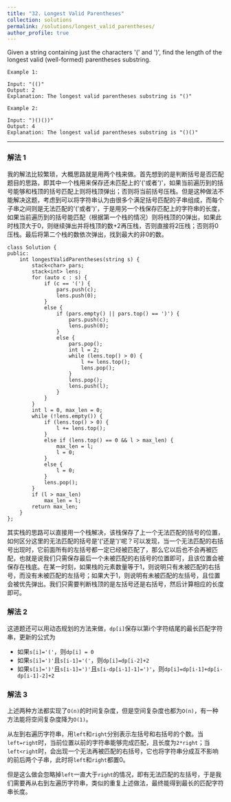 ```yaml
---
title: "32. Longest Valid Parentheses"
collection: solutions
permalink: /solutions/longest_valid_parentheses/
author_profile: true
---
```



Given a string containing just the characters '(' and ')', find the length of the longest valid (well-formed) parentheses substring.

```
Example 1:

Input: "(()"
Output: 2
Explanation: The longest valid parentheses substring is "()"
```

```
Example 2:

Input: ")()())"
Output: 4
Explanation: The longest valid parentheses substring is "()()"
```

---

### 解法 1

我的解法比较繁琐，大概思路就是用两个栈来做。首先想到的是判断括号是否匹配题目的思路，即其中一个栈用来保存还未匹配上的'('或者')'，如果当前遍历到的括号能够和栈顶的括号匹配上则将栈顶弹出；否则将当前括号压栈。但是这种做法不能解决这题，考虑到可以将字符串认为由很多个满足括号匹配的子串组成，而每个子串之间则是无法匹配的'('或者')'，于是用另一个栈保存匹配上的字符串的长度，如果当前遍历到的括号能匹配（根据第一个栈的情况）则将栈顶的0弹出，如果此时栈顶大于0，则继续弹出并将栈顶的数+2再压栈，否则直接将2压栈；否则将0压栈。最后将第二个栈的数依次弹出，找到最大的非0的数。

```
class Solution {
public:
    int longestValidParentheses(string s) {
        stack<char> pars;
        stack<int> lens;
        for (auto c : s) {
            if (c == '(') {
                pars.push(c);
                lens.push(0);
            }
            else {
                if (pars.empty() || pars.top() == ')') {
                    pars.push(c);
                    lens.push(0);
                }
                else {
                    pars.pop();
                    int l = 2;
                    while (lens.top() > 0) {
                        l += lens.top();
                        lens.pop();
                    }
                    lens.pop();
                    lens.push(l);
                }
            }
        }
        int l = 0, max_len = 0;
        while (!lens.empty()) {
            if (lens.top() > 0) {
                l += lens.top();
            }
            else if (lens.top() == 0 && l > max_len) {
                max_len = l;
                l = 0;
            }
            else {
                l = 0;
            }
            lens.pop();
        }
        if (l > max_len)
            max_len = l;
        return max_len;
    }
};
```

其实栈的思路可以直接用一个栈解决，该栈保存了上一个无法匹配的括号的位置，如何区分这里的无法匹配的括号是'('还是')'呢？可以发现，当一个无法匹配的右括号出现时，它前面所有的左括号都一定已经被匹配了，那么它以后也不会再被匹配，也就是说我们只需保存最后一个未被匹配的右括号的位置即可，且该位置会被保存在栈底。在某一时刻，如果栈的元素数量等于1，则说明只有未被匹配的右括号，而没有未被匹配的左括号；如果大于1，则说明有未被匹配的左括号，且位置会被优先弹出。我们只需要判断栈顶的是左括号还是右括号，然后计算相应的长度即可。

### 解法 2

这道题还可以用动态规划的方法来做，`dp[i]`保存以第i个字符结尾的最长匹配字符串，更新的公式为
* 如果`s[i]='('`，则`dp[i] = 0`
* 如果`s[i]=')'`且`s[i-1]='('`，则`dp[i]=dp[i-2]+2`
* 如果`s[i]=')'`且`s[i-1]=')'`且`s[i-dp[i-1]-1]=')'`，则`dp[i]=dp[i-1]+dp[i-dp[i-1]-2]+2`

### 解法 3

上述两种方法都实现了`O(n)`的时间复杂度，但是空间复杂度也都为`O(n)`，有一种方法能将空间复杂度降为`O(1)`。

从左到右遍历字符串，用`left`和`right`分别表示左括号和右括号的个数。当`left=right`时，当前位置以前的字符串能够完成匹配，且长度为`2*right`；当`left<right`时，会出现一个无法再被匹配的右括号，它也将字符串分成互不影响的前后两个子串，此时将`left`和`right`都置0。

但是这么做会忽略掉`left`一直大于`right`的情况，即有无法匹配的左括号，于是我们需要再从右到左遍历字符串，类似的重复上述做法，最终能得到最长的匹配字符串长度。
